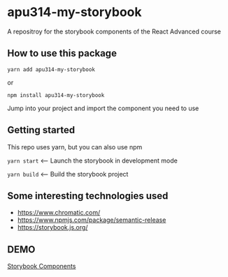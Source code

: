 # apu314-my-storybook

A repositroy for the storybook components of the React Advanced course

## How to use this package

`yarn add apu314-my-storybook`

or

`npm install apu314-my-storybook`

Jump into your project and import the component you need to use

## Getting started

This repo uses yarn, but you can also use npm

`yarn start` <-- Launch the storybook in development mode

`yarn build` <-- Build the storybook project

## Some interesting technologies used

- <https://www.chromatic.com/>
- <https://www.npmjs.com/package/semantic-release>
- <https://storybook.js.org/>

## DEMO

[Storybook Components](https://apu314.github.io/storybook-components-react-advanced-course/)
